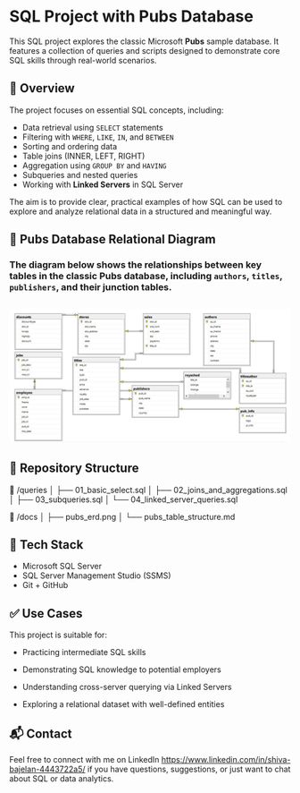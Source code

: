 # SQL Project with Pubs Database

This SQL project explores the classic Microsoft **Pubs** sample database. It features a collection of queries and scripts designed to demonstrate core SQL skills through real-world scenarios.

## 📌 Overview

The project focuses on essential SQL concepts, including:

- Data retrieval using `SELECT` statements
- Filtering with `WHERE`, `LIKE`, `IN`, and `BETWEEN`
- Sorting and ordering data
- Table joins (INNER, LEFT, RIGHT)
- Aggregation using `GROUP BY` and `HAVING`
- Subqueries and nested queries
- Working with **Linked Servers** in SQL Server

The aim is to provide clear, practical examples of how SQL can be used to explore and analyze relational data in a structured and meaningful way.

## 📘 Pubs Database Relational Diagram

### The diagram below shows the relationships between key tables in the classic Pubs database, including `authors`, `titles`, `publishers`, and their junction tables.
![Relational Diagram](Outputs/pubs_relational_diagram.jpg)
---

## 📂 Repository Structure

📁 /queries │ ├── 01_basic_select.sql │ ├── 02_joins_and_aggregations.sql │ ├── 03_subqueries.sql │ └── 04_linked_server_queries.sql

📁 /docs │ ├── pubs_erd.png │ └── pubs_table_structure.md

## 🧰 Tech Stack

- Microsoft SQL Server
- SQL Server Management Studio (SSMS)
- Git + GitHub
  
## ✅ Use Cases

This project is suitable for:
- Practicing intermediate SQL skills

- Demonstrating SQL knowledge to potential employers

- Understanding cross-server querying via Linked Servers

- Exploring a relational dataset with well-defined entities

 ## 📬 Contact
Feel free to connect with me on LinkedIn  https://www.linkedin.com/in/shiva-bajelan-4443722a5/ if you have questions, suggestions, or just want to chat about SQL or data analytics. 
